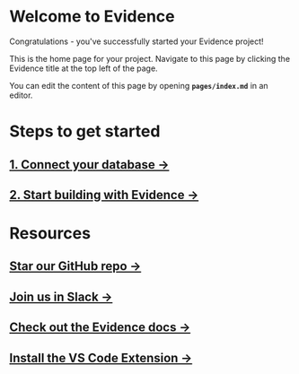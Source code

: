 # Welcome to Evidence
Congratulations - you've successfully started your Evidence project!

This is the home page for your project. Navigate to this page by clicking the Evidence title at the top left of the page.

You can edit the content of this page by opening **`pages/index.md`** in an editor.

# Steps to get started
## [1. Connect your database &rarr;](/settings)
## [2. Start building with Evidence &rarr;](/1.-getting-started)

# Resources
## [Star our GitHub repo &rarr;](https://github.com/evidence-dev/evidence)
## [Join us in Slack &rarr;](https://join.slack.com/t/evidencedev/shared_invite/zt-uda6wp6a-hP6Qyz0LUOddwpXW5qG03Q)
## [Check out the Evidence docs &rarr;](https://docs.evidence.dev)
## [Install the VS Code Extension &rarr;](https://marketplace.visualstudio.com/items?itemName=Evidence.evidence-vscode)